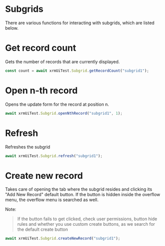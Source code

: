 # Subgrids
There are various functions for interacting with subgrids, which are listed below.

# Get record count
Gets the number of records that are currently displayed.

```javascript
const count = await xrmUiTest.Subgrid.getRecordCount("subgrid1");
```

# Open n-th record
Opens the update form for the record at position n.

```javascript
await xrmUiTest.Subgrid.openNthRecord("subgrid1", 1);
```

# Refresh
Refreshes the subgrid

```javascript
await xrmUiTest.Subgrid.refresh("subgrid1");
```

# Create new record
Takes care of opening the tab where the subgrid resides and clicking its "Add New Record" default button.
If the button is hidden inside the overflow menu, the overflow menu is searched as well.

Note:
> If the button fails to get clicked, check user permissions, button hide rules and whether you use custom create buttons, as we search for the default create button

```javascript
await xrmUiTest.Subgrid.createNewRecord("subgrid1");
```